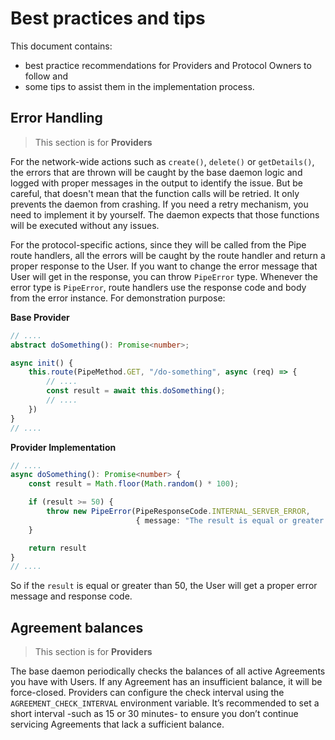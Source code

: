 # Best practices and tips

This document contains:
- best practice recommendations for Providers and Protocol Owners to follow and 
- some tips to assist them in the implementation process.

## Error Handling

> This section is for **Providers**

For the network-wide actions such as `create()`, `delete()` or `getDetails()`, the errors that are thrown will be caught by the base daemon logic and logged with proper messages in the output to identify the issue. But be careful, that doesn't mean that the function calls will be retried. It only prevents the daemon from crashing. If you need a retry mechanism, you need to implement it by yourself. The daemon expects that those functions will be executed without any issues.

For the protocol-specific actions, since they will be called from the Pipe route handlers, all the errors will be caught by the route handler and return a proper response to the User. If you want to change the error message that User will get in the response, you can throw `PipeError` type. Whenever the error type is `PipeError`, route handlers use the response code and body from the error instance. For demonstration purpose:

**Base Provider**

```typescript
// ....
abstract doSomething(): Promise<number>;

async init() {
    this.route(PipeMethod.GET, "/do-something", async (req) => {
        // ....
        const result = await this.doSomething();
        // ....
    })
}
// ....
```

**Provider Implementation**

```typescript
// ....
async doSomething(): Promise<number> {
    const result = Math.floor(Math.random() * 100);

    if (result >= 50) {
        throw new PipeError(PipeResponseCode.INTERNAL_SERVER_ERROR,
                            { message: "The result is equal or greater than 50" });
    }

    return result
}
// ....
```

So if the `result` is equal or greater than 50, the User will get a proper error message and response code.

## Agreement balances

> This section is for **Providers**

The base daemon periodically checks the balances of all active Agreements you have with Users. If any Agreement has an insufficient balance, it will be force-closed. Providers can configure the check interval using the `AGREEMENT_CHECK_INTERVAL` environment variable. It’s recommended to set a short interval -such as 15 or 30 minutes- to ensure you don’t continue servicing Agreements that lack a sufficient balance.
